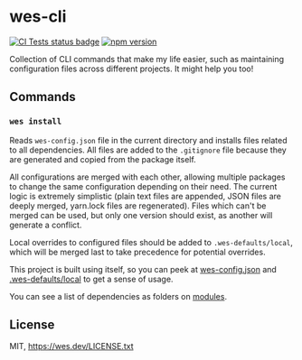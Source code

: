 # wes-cli

[![CI Tests status badge](https://github.com/WesSouza/wes-cli/actions/workflows/lint-typecheck-test-build.yml/badge.svg)](https://github.com/WesSouza/wes-cli/actions/workflows/lint-typecheck-test-build.yml?query=branch%3Amain) [![npm version](https://badge.fury.io/js/wes-cli.svg)](https://www.npmjs.com/package/wes-cli)

Collection of CLI commands that make my life easier, such as maintaining configuration files across different projects. It might help you too!

## Commands

### `wes install`

Reads `wes-config.json` file in the current directory and installs files related to all dependencies. All files are added to the `.gitignore` file because they are generated and copied from the package itself.

All configurations are merged with each other, allowing multiple packages to change the same configuration depending on their need. The current logic is extremely simplistic (plain text files are appended, JSON files are deeply merged, yarn.lock files are regenerated). Files which can't be merged can be used, but only one version should exist, as another will generate a conflict.

Local overrides to configured files should be added to `.wes-defaults/local`, which will be merged last to take precedence for potential overrides.

This project is built using itself, so you can peek at [wes-config.json](./wes-config.json) and [.wes-defaults/local](./.wes-defaults/local) to get a sense of usage.

You can see a list of dependencies as folders on [modules](./modules).

## License

MIT, https://wes.dev/LICENSE.txt
